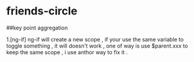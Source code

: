 # friends-circle

##key point aggregation

1.[ng-if] ng-if will create a new scope , if your use the same variable to toggle something , it will doesn't work , one of way is use $parent.xxx to keep the same scope , i use anthor way to fix it .